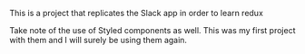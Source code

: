 This is a project that replicates the Slack app in order to learn redux

Take note of the use of Styled components as well. This was my first project with them and I will surely be using them again.
